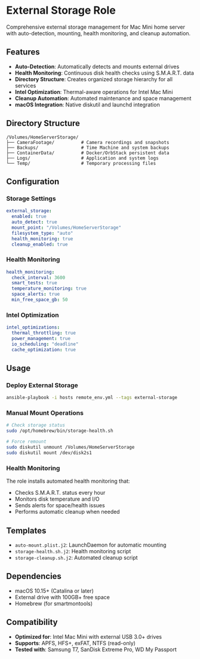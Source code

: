 # External Storage Role

Comprehensive external storage management for Mac Mini home server with auto-detection, mounting, health monitoring, and cleanup automation.

## Features

- **Auto-Detection**: Automatically detects and mounts external drives
- **Health Monitoring**: Continuous disk health checks using S.M.A.R.T. data
- **Directory Structure**: Creates organized storage hierarchy for all services
- **Intel Optimization**: Thermal-aware operations for Intel Mac Mini
- **Cleanup Automation**: Automated maintenance and space management
- **macOS Integration**: Native diskutil and launchd integration

## Directory Structure

```
/Volumes/HomeServerStorage/
├── CameraFootage/          # Camera recordings and snapshots
├── Backups/                # Time Machine and system backups
├── ContainerData/          # Docker/OrbStack persistent data
├── Logs/                   # Application and system logs
└── Temp/                   # Temporary processing files
```

## Configuration

### Storage Settings

```yaml
external_storage:
  enabled: true
  auto_detect: true
  mount_point: "/Volumes/HomeServerStorage"
  filesystem_type: "auto"
  health_monitoring: true
  cleanup_enabled: true
```

### Health Monitoring

```yaml
health_monitoring:
  check_interval: 3600
  smart_tests: true
  temperature_monitoring: true
  space_alerts: true
  min_free_space_gb: 50
```

### Intel Optimization

```yaml
intel_optimizations:
  thermal_throttling: true
  power_management: true
  io_scheduling: "deadline"
  cache_optimization: true
```

## Usage

### Deploy External Storage

```bash
ansible-playbook -i hosts remote_env.yml --tags external-storage
```

### Manual Mount Operations

```bash
# Check storage status
sudo /opt/homebrew/bin/storage-health.sh

# Force remount
sudo diskutil unmount /Volumes/HomeServerStorage
sudo diskutil mount /dev/disk2s1
```

### Health Monitoring

The role installs automated health monitoring that:
- Checks S.M.A.R.T. status every hour
- Monitors disk temperature and I/O
- Sends alerts for space/health issues
- Performs automatic cleanup when needed

## Templates

- `auto-mount.plist.j2`: LaunchDaemon for automatic mounting
- `storage-health.sh.j2`: Health monitoring script
- `storage-cleanup.sh.j2`: Automated cleanup script

## Dependencies

- macOS 10.15+ (Catalina or later)
- External drive with 100GB+ free space
- Homebrew (for smartmontools)

## Compatibility

- **Optimized for**: Intel Mac Mini with external USB 3.0+ drives
- **Supports**: APFS, HFS+, exFAT, NTFS (read-only)
- **Tested with**: Samsung T7, SanDisk Extreme Pro, WD My Passport
